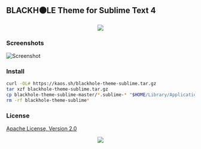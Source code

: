 ## BLACKH⚫LE Theme for Sublime Text 4

<p align="center"><a href="#readme"><img src="https://gh.kaos.st/blackhole.jpg"/></a></p>

### Screenshots

![Screenshot](https://gh.kaos.st/blackhole-sublime.png)

### Install

```bash
curl -OL# https://kaos.sh/blackhole-theme-sublime.tar.gz
tar xzf blackhole-theme-sublime.tar.gz
cp blackhole-theme-sublime-master/*.sublime-* "$HOME/Library/Application Support/Sublime Text/Packages/User/"
rm -rf blackhole-theme-sublime*
```

### License

[Apache License, Version 2.0](https://www.apache.org/licenses/LICENSE-2.0)

<p align="center"><a href="https://essentialkaos.com"><img src="https://gh.kaos.st/ekgh.svg"/></a></p>
